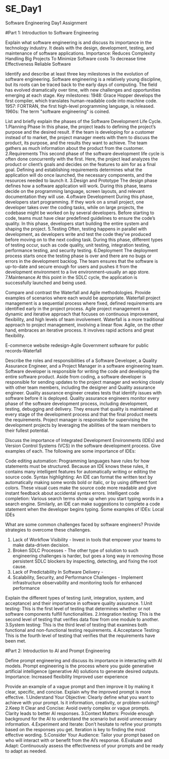 # SE_Day1
Software Engineering Day1 Assignment

#Part 1: Introduction to Software Engineering

Explain what software engineering is and discuss its importance in the technology industry.
It deals with the design, development, testing, and maintenance of software applications.
Importance:
Reduces Complexity
Handling Big Projects
To Minimize Software costs
To decrease time
Effectiveness
Reliable Software

Identify and describe at least three key milestones in the evolution of software engineering.
Software engineering is a relatively young discipline, but its roots can be traced back to the early days of computing. The field has evolved dramatically over time, with new challenges and opportunities emerging at each stage.
Key milestones:
1948: Grace Hopper develops the first compiler, which translates human-readable code into machine code.
1957: FORTRAN, the first high-level programming language, is released.
1960s: The term "software engineering" is coined.

List and briefly explain the phases of the Software Development Life Cycle.
1.Planning Phase
In this phase, the project leads to defining the project’s purpose and the desired result. If the team is developing for a customer instead of to market, the project manager meets with them to discuss the product, its purpose, and the results they want to achieve. The team gathers as much information about the product from the customer.
2.Requirements
This second phase of the software development life cycle is often done concurrently with the first. Here, the project lead analyzes the product or client’s goals and decides on the features to aim for as a final goal. Defining and establishing requirements determines what the application will do once launched, the necessary components, and the resources needed to launch it. 
3.Design and Prototype
The design phase defines how a software application will work. During this phase, teams decide on the programming language, screen layouts, and relevant documentation they will use.
4.oftware Development 
During this phase, developers start programming. If they work on a small project, one developer takes over the coding tasks, while on large projects, the codebase might be worked on by several developers. Before starting to code, teams must have clear predefined guidelines to ensure the code’s quality. In this phase, developers start building the entire system and shaping the project.
5.Testing 
Often, testing happens in parallel with development, as developers write and test the code they’ve produced before moving on to the next coding task. During this phase, different types of testing occur, such as code quality, unit testing, integration testing, performance testing, and security testing. 
6.Deployment
The deployment process starts once the testing phase is over and there are no bugs or errors in the development backlog. The team ensures that the software is up-to-date and secure enough for users and pushes it from the development environment to a live environment–usually an app store.
7.Maintenance
At this point in the SDLC cycle, the application is successfully launched and being used. 

Compare and contrast the Waterfall and Agile methodologies. Provide examples of scenarios where each would be appropriate.
Waterfall project management is a sequential process where fixed, defined requirements are identified early in the project process.
Agile project management is a dynamic and iterative approach that focuses on continuous improvement, flexibility, and high levels of team involvement.
Waterfall is a more traditional approach to project management, involving a linear flow.
Agile, on the other hand, embraces an iterative process. It involves rapid actions and great flexibility.

E-commerce website redesign-Agile
Government software for public records-Waterfall

Describe the roles and responsibilities of a Software Developer, a Quality Assurance Engineer, and a Project Manager in a software engineering team.
Software developer is responsible for writing the code and developing the entire software product. Aside from coding, a software developer is responsible for sending updates to the project manager and working closely with other team members, including the designer and Quality assurance engineer. 
Quality assurance engineer creates tests that identify issues with software before it is deployed. Quality assurance engineers monitor every phase of the software development process, including development, testing, debugging and delivery. They ensure that quality is maintained at every stage of the development process and that the final product meets the requirements.
Project manager is responsible for supervising the development projects by leveraging the abilities of the team members to their fullest potential. 

Discuss the importance of Integrated Development Environments (IDEs) and Version Control Systems (VCS) in the software development process. Give examples of each.
The following are some importance of IDEs:

Code editing automation:
Programming languages have rules for how statements must be structured. Because an IDE knows these rules, it contains many intelligent features for automatically writing or editing the source code.
Syntax highlighting:
An IDE can format the written text by automatically making some words bold or italic, or by using different font colors. These visual cues make the source code more readable and give instant feedback about accidental syntax errors.
Intelligent code completion:
Various search terms show up when you start typing words in a search engine. Similarly, an IDE can make suggestions to complete a code statement when the developer begins typing.
Some examples of IDEs: Local IDEs

What are some common challenges faced by software engineers? Provide strategies to overcome these challenges.
1. Lack of Workflow Visibility - Invest in tools that empower your teams to make data-driven decision.
2. Broken SDLC Processes - The other type of solution to such engineering challenges is harder, but goes a long way in removing those persistent SDLC blockers by inspecting, detecting, and fixing the root cause. 
3. Lack of Predictability In Software Delivery - 
4. Scalability, Security, and Performance Challenges - Implement infrastructure observability and monitoring tools for enhanced performance

Explain the different types of testing (unit, integration, system, and acceptance) and their importance in software quality assurance.
1.Unit testing: This is the first level of testing that determines whether or not software components fulfill functionalities.
2.Integration testing: This is the second level of testing that verifies data flow from one module to another.
3.System testing: This is the third level of testing that examines both functional and non-functional testing requirements.
4.Acceptance Testing: This is the fourth level of testing that verifies that the requirements have been met.

#Part 2: Introduction to AI and Prompt Engineering


Define prompt engineering and discuss its importance in interacting with AI models.
Prompt engineering is the process where you guide generative artificial intelligence (generative AI) solutions to generate desired outputs.
Importance:
Increased flexibility
Improved user experience

Provide an example of a vague prompt and then improve it by making it clear, specific, and concise. Explain why the improved prompt is more effective.
1.Understand Your Objective: Clearly define what you want to achieve with your prompt. Is it information, creativity, or problem-solving?
2.Keep It Clear and Concise: Avoid overly complex or vague prompts. Clarity leads to better AI responses.
3.Context Matters: Provide enough background for the AI to understand the scenario but avoid unnecessary information.
4.Experiment and Iterate: Don’t hesitate to refine your prompts based on the responses you get. Iteration is key to finding the most effective wording.
5.Consider Your Audience: Tailor your prompt based on who will interact with or benefit from the AI’s response.
6.Evaluate and Adapt: Continuously assess the effectiveness of your prompts and be ready to adapt as needed.


